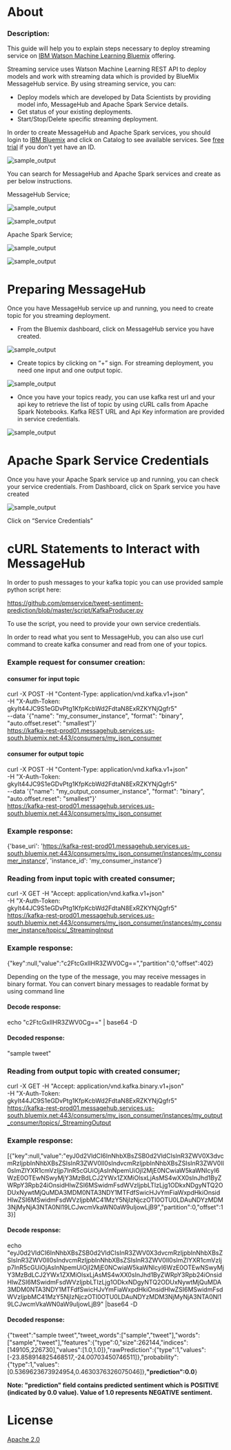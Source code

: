 # About

### Description:

This guide will help you to explain steps necessary to deploy streaming service on [IBM Watson Machine Learning Bluemix][1] offering. 

Streaming service uses Watson Machine Learning REST API to deploy models and work with streaming data which is provided by BlueMix MessageHub service.
By using streaming service, you can:
- Deploy models which are developed by Data Scientists by providing model info, MessageHub and Apache Spark Service details.
- Get status of your existing deployments.
- Start/Stop/Delete specific streaming deployment.

In order to create MessageHub and Apache Spark services, you should login to [IBM Bluemix][2] and click on Catalog to see available services. See [free trial][3] if you don't yet have an ID.


![sample_output](https://github.com/pmservice/tweet-sentiment-prediction/blob/master/images/catalog.png)

You can search for MessageHub and Apache Spark services and create as per below instructions.

MessageHub Service;

![sample_output](https://github.com/pmservice/tweet-sentiment-prediction/blob/master/images/ms_catalog.png)
  
![sample_output](https://github.com/pmservice/tweet-sentiment-prediction/blob/master/images/ms_service.png)  


Apache Spark Service;

![sample_output](https://github.com/pmservice/tweet-sentiment-prediction/blob/master/images/as_catalog.png)
  
![sample_output](https://github.com/pmservice/tweet-sentiment-prediction/blob/master/images/as_service.png)  


# Preparing MessageHub 

Once you have MessageHub service up and running, you need to create topic for you streaming deployment.

- From the Bluemix dashboard, click on MessageHub service you have created.

![sample_output](https://github.com/pmservice/tweet-sentiment-prediction/blob/master/images/dashboard.png)  

- Create topics by clicking on “+” sign. For streaming deployment, you need one input and one output topic.

![sample_output](https://github.com/pmservice/tweet-sentiment-prediction/blob/master/images/messagehub_topics.png)

- Once you have your topics ready, you can use kafka rest url and your api key to retrieve the list of topic by using cURL calls from Apache Spark Notebooks. 
Kafka REST URL and Api Key information are provided in service credentials.

![sample_output](https://github.com/pmservice/tweet-sentiment-prediction/blob/master/images/messagehub_sc.png)


# Apache Spark Service Credentials

Once you have your Apache Spark service up and running, you can check your service credentials.
From Dashboard, click on Spark service you have created

![sample_output](https://github.com/pmservice/tweet-sentiment-prediction/blob/master/images/dashboard_as.png)

Click on “Service Credentials”


# cURL Statements to Interact with MessageHub

In order to push messages to your kafka topic you can use provided sample python script here:  

https://github.com/pmservice/tweet-sentiment-prediction/blob/master/script/KafkaProducer.py

To use the script, you need to provide your own service credentials.

In order to read what you sent to MessageHub, you can also use curl command to create kafka consumer and read from one of your topics.

### Example request for consumer creation:

#### consumer for input topic
curl -X POST -H "Content-Type: application/vnd.kafka.v1+json" \
-H "X-Auth-Token: gkyIt44JC9S1eGDvPtg1KfpKcbWd2FdtaN8ExRZKYNjQgfr5" \
--data '{"name": "my_consumer_instance", "format": "binary", "auto.offset.reset": "smallest"}' \
https://kafka-rest-prod01.messagehub.services.us-south.bluemix.net:443/consumers/my_json_consumer 

#### consumer for output topic
curl -X POST -H "Content-Type: application/vnd.kafka.v1+json" \
-H "X-Auth-Token: gkyIt44JC9S1eGDvPtg1KfpKcbWd2FdtaN8ExRZKYNjQgfr5" \
--data '{"name": "my_output_consumer_instance", "format": "binary", "auto.offset.reset": "smallest"}' \
https://kafka-rest-prod01.messagehub.services.us-south.bluemix.net:443/consumers/my_json_consumer 

### Example response:
{'base_uri': 'https://kafka-rest-prod01.messagehub.services.us-south.bluemix.net:443/consumers/my_json_consumer/instances/my_consumer_instance',
 'instance_id': 'my_consumer_instance'}
 
### Reading from input topic with created consumer;
curl -X GET -H "Accept: application/vnd.kafka.v1+json" \
-H "X-Auth-Token: gkyIt44JC9S1eGDvPtg1KfpKcbWd2FdtaN8ExRZKYNjQgfr5" \
https://kafka-rest-prod01.messagehub.services.us-south.bluemix.net:443/consumers/my_json_consumer/instances/my_consumer_instance/topics/_StreamingInput

### Example response:
{"key":null,"value":"c2FtcGxlIHR3ZWV0Cg==","partition":0,"offset":402}

Depending on the type of the message, you may receive messages in binary format. You can convert binary messages to readable format by using command line

#### Decode response:
echo "c2FtcGxlIHR3ZWV0Cg==" | base64 -D

#### Decoded response:
"sample tweet"


### Reading from output topic with created consumer;
curl -X GET -H "Accept: application/vnd.kafka.binary.v1+json" \
-H "X-Auth-Token: gkyIt44JC9S1eGDvPtg1KfpKcbWd2FdtaN8ExRZKYNjQgfr5" \
https://kafka-rest-prod01.messagehub.services.us-south.bluemix.net:443/consumers/my_json_consumer/instances/my_output_consumer/topics/_StreamingOutput


### Example response:
[{"key":null,"value":"eyJ0d2VldCI6InNhbXBsZSB0d2VldCIsInR3ZWV0X3dvcmRzIjpbInNhbXBsZSIsInR3ZWV0Il0sIndvcmRzIjpbInNhbXBsZSIsInR3ZWV0Il0sImZlYXR1cmVzIjp7InR5cGUiOjAsInNpemUiOjI2MjE0NCwiaW5kaWNlcyI6WzE0OTEwNSwyMjY3MzBdLCJ2YWx1ZXMiOlsxLjAsMS4wXX0sInJhd1ByZWRpY3Rpb24iOnsidHlwZSI6MSwidmFsdWVzIjpbLTIzLjg1ODkxNDgyNTQ2ODUxNywtMjQuMDA3MDM0NTA3NDY1MTFdfSwicHJvYmFiaWxpdHkiOnsidHlwZSI6MSwidmFsdWVzIjpbMC41MzY5NjIzNjczOTI0OTU0LDAuNDYzMDM3NjMyNjA3NTA0Nl19LCJwcmVkaWN0aW9uIjowLjB9","partition":0,"offset":13}]

#### Decode response:
echo "eyJ0d2VldCI6InNhbXBsZSB0d2VldCIsInR3ZWV0X3dvcmRzIjpbInNhbXBsZSIsInR3ZWV0Il0sIndvcmRzIjpbInNhbXBsZSIsInR3ZWV0Il0sImZlYXR1cmVzIjp7InR5cGUiOjAsInNpemUiOjI2MjE0NCwiaW5kaWNlcyI6WzE0OTEwNSwyMjY3MzBdLCJ2YWx1ZXMiOlsxLjAsMS4wXX0sInJhd1ByZWRpY3Rpb24iOnsidHlwZSI6MSwidmFsdWVzIjpbLTIzLjg1ODkxNDgyNTQ2ODUxNywtMjQuMDA3MDM0NTA3NDY1MTFdfSwicHJvYmFiaWxpdHkiOnsidHlwZSI6MSwidmFsdWVzIjpbMC41MzY5NjIzNjczOTI0OTU0LDAuNDYzMDM3NjMyNjA3NTA0Nl19LCJwcmVkaWN0aW9uIjowLjB9" |base64 -D

#### Decoded response:
{"tweet":"sample tweet","tweet_words":["sample","tweet"],"words":["sample","tweet"],"features":{"type":0,"size":262144,"indices":[149105,226730],"values":[1.0,1.0]},"rawPrediction":{"type":1,"values":[-23.858914825468517,-24.00703450746511]},"probability":{"type":1,"values":[0.5369623673924954,0.4630376326075046]},<b>"prediction":0.0</b>}

<b>Note: "prediction" field contains predicted sentiment which is POSITIVE (indicated by 0.0 value). Value of 1.0 represents NEGATIVE sentiment.</b>

# License

  
  [Apache 2.0][4]


[1]: https://console.ng.bluemix.net/catalog/services/ibm-watson-machine-learning/
[2]: https://console.ng.bluemix.net/
[3]:  http://www.ibm.com/developerworks/cloud/library/cl-bluemix-fundamentals-start-your-free-trial/index.html
[4]: http://www.apache.org/licenses/LICENSE-2.0.html

